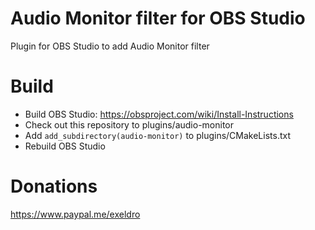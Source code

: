 # Audio Monitor filter for OBS Studio

Plugin for OBS Studio to add Audio Monitor filter

# Build
- Build OBS Studio: https://obsproject.com/wiki/Install-Instructions
- Check out this repository to plugins/audio-monitor
- Add `add_subdirectory(audio-monitor)` to plugins/CMakeLists.txt
- Rebuild OBS Studio

# Donations
https://www.paypal.me/exeldro
